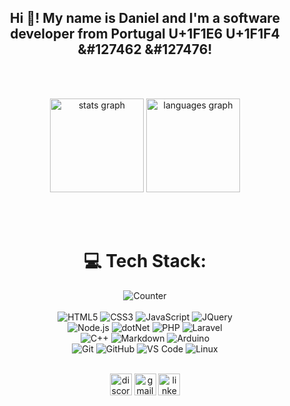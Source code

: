 <div align="center">

## Hi 👋! My name is Daniel and I'm a software developer from Portugal U+1F1E6 U+1F1F4	&#127462 &#127476!

<br><br>

<div>
  <img src="https://github-readme-stats.vercel.app/api?username=Daniel22Pereira&hide_title=false&hide_rank=false&show_icons=true&include_all_commits=true&count_private=true&disable_animations=false&theme=midnight-purple&locale=en&hide_border=false" height="150" alt="stats graph"  />
  <img src="https://github-readme-stats.vercel.app/api/top-langs?username=Daniel22Pereira&locale=en&hide_title=false&layout=compact&card_width=320&langs_count=5&theme=midnight-purple&hide_border=false" height="150" alt="languages graph"  />
</div>

<br><br>

# 💻 Tech Stack:

![Counter](https://komarev.com/ghpvc/?username=Daniel22Pereira&style=for-the-badge&color=blueviolet&label=Views)
  <br><br>
  ![HTML5](https://img.shields.io/badge/-HTML5-%23E44D27?style=for-the-badge&logo=html5&logoColor=ffffff)
  ![CSS3](https://img.shields.io/badge/-CSS3-%231572B6?style=for-the-badge&logo=css3)
  ![JavaScript](https://img.shields.io/badge/-JavaScript-%23F7DF1C?style=for-the-badge&logo=javascript&logoColor=000000&labelColor=%23F7DF1C&color=%23FFCE5A)
  ![JQuery](https://img.shields.io/badge/jQuery-0769AD?style=for-the-badge&logo=jquery&logoColor=white)
  <br>
  ![Node.js](https://img.shields.io/badge/-node.js-%23339933?style=for-the-badge&logo=node.js&logoColor=ffffff)
  ![dotNet](https://img.shields.io/badge/-.net-%23512BD4?style=for-the-badge&logo=dotnet&logoColor=ffffff)
  ![PHP](https://img.shields.io/badge/-PHP-%23777BB4?style=for-the-badge&logo=php&logoColor=ffffff)
  ![Laravel](https://img.shields.io/badge/-laravel-%23FF2D20?style=for-the-badge&logo=laravel&logoColor=ffffff)
  <br>
  ![C++](https://img.shields.io/badge/C%2B%2B-00599C?style=for-the-badge&logo=c%2B%2B&logoColor=white)
  ![Markdown](https://img.shields.io/badge/Markdown-000000?style=for-the-badge&logo=markdown&logoColor=white)
  ![Arduino](https://img.shields.io/badge/-Arduino-00979D?style=for-the-badge&logo=Arduino&logoColor=ffffff)
  <br>
  ![Git](https://img.shields.io/badge/-Git-%23F05032?style=for-the-badge&logo=git&logoColor=%23ffffff)
  ![GitHub](https://img.shields.io/badge/-GitHub-181717?style=for-the-badge&logo=github)
  ![VS Code](http://img.shields.io/badge/-VS%20Code-007ACC?style=for-the-badge&logo=visual-studio-code&logoColor=ffffff)
  ![Linux](http://img.shields.io/badge/-Linux-FCC624?style=for-the-badge&logo=linux&logoColor=000000)
  <br><br>

  <img src="https://img.shields.io/static/v1?message=Discord&logo=discord&label=&color=7289DA&logoColor=white&labelColor=&style=for-the-badge" height="35" alt="discord logo"  />
  <img src="https://img.shields.io/static/v1?message=Gmail&logo=gmail&label=&color=D14836&logoColor=white&labelColor=&style=for-the-badge" height="35" alt="gmail logo"  />
  <img src="https://img.shields.io/static/v1?message=LinkedIn&logo=linkedin&label=&color=0077B5&logoColor=white&labelColor=&style=for-the-badge" height="35" alt="linkedin logo"  />

###

<br clear="both">

</div>